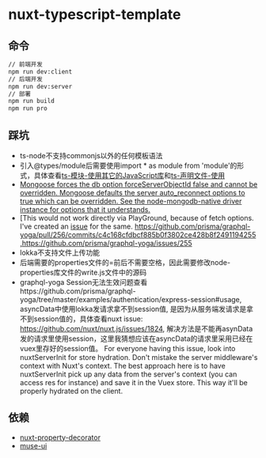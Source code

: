 # nuxt-typescript-template

## 命令
``` bash
// 前端开发
npm run dev:client
// 后端开发
npm run dev:server
// 部署
npm run build
npm run pro
```

## 踩坑

- ts-node不支持commonjs以外的任何模板语法
- 引入@types/module后需要使用import * as module from 'module'的形式，具体查看[ts-模块-使用其它的JavaScript库](https://www.tslang.cn/docs/handbook/declaration-files/deep-dive.html)和[ts-声明文件-使用](https://www.tslang.cn/docs/handbook/declaration-files/consumption.html)
- [Mongoose forces the db option forceServerObjectId false and cannot be overridden. Mongoose defaults the server auto_reconnect options to true which can be overridden. See the node-mongodb-native driver instance for options that it understands.](https://stackoverflow.com/questions/18761595/mongoose-id-affected-before-saving)
- [This would not work directly via PlayGround, because of fetch options. I've created an [issue](https://github.com/graphcool/graphql-yoga/issues/255) for the same. https://github.com/prisma/graphql-yoga/pull/256/commits/c4c168cfdbcf885b0f3802ce428b8f2491194255,https://github.com/prisma/graphql-yoga/issues/255
- lokka不支持文件上传功能
- 后端需要的properties文件的=前后不需要空格，因此需要修改node-properties库文件的write.js文件中的源码
- graphql-yoga Session无法生效问题查看https://github.com/prisma/graphql-yoga/tree/master/examples/authentication/express-session#usage,
 asyncData中使用lokka发请求拿不到session值, 是因为从服务端发请求是拿不到session值的，具体查看nuxt issue: 
 https://github.com/nuxt/nuxt.js/issues/1824, 解决方法是不能再asynData发的请求里使用session，这里我猜想应该在asyncData的请求里采用已经在vuex里存好的session值。
For everyone having this issue, look into nuxtServerInit for store hydration. Don't mistake the server middleware's context with Nuxt's context. The best approach here is to have nuxtServerInit pick up any data from the server's context (you can access res for instance) and save it in the Vuex store. This way it'll be properly hydrated on the client.

## 依赖

- [nuxt-property-decorator](https://github.com/nuxt-community/nuxt-property-decorator)
- [muse-ui](https://muse-ui.org/#/zh-CN)
